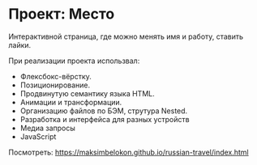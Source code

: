 # Проект: Место

Интерактивной страница, где можно менять имя и работу, ставить лайки.

При реализации проекта использвал:
* Флексбокс-вёрстку.
* Позиционирование.
* Продвинутую семантику языка HTML.
* Анимации и трансформации.
* Организацию файлов по БЭМ, струтура Nested.
* Разработка и интерфейса для разных устройств
* Медиа запросы
* JavaScript

Посмотреть: https://maksimbelokon.github.io/russian-travel/index.html

